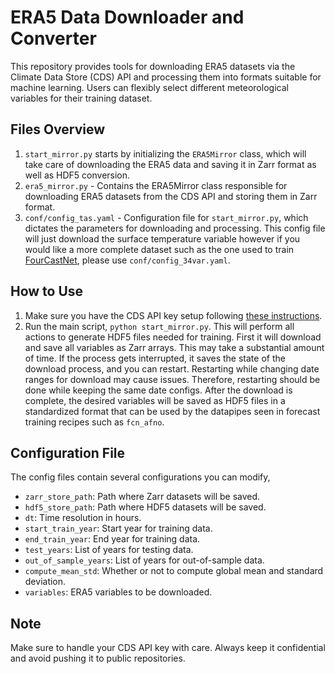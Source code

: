 # ERA5 Data Downloader and Converter

This repository provides tools for downloading ERA5 datasets via the Climate Data Store
(CDS) API and processing them into formats suitable for machine learning. Users can
flexibly select different meteorological variables for their training dataset.

## Files Overview

1. `start_mirror.py` starts by initializing the `ERA5Mirror` class, which will take care
    of downloading the ERA5 data and saving it in Zarr format as well as HDF5 conversion.
2. `era5_mirror.py` - Contains the ERA5Mirror class responsible for downloading ERA5
    datasets from the CDS API and storing them in Zarr format.
3. `conf/config_tas.yaml` - Configuration file for `start_mirror.py`, which dictates the
    parameters for downloading and processing. This config file will just download the
    surface temperature variable however if you would like a more complete dataset such
    as the one used to train [FourCastNet](https://arxiv.org/abs/2202.11214),
    please use `conf/config_34var.yaml`.

## How to Use

1. Make sure you have the CDS API key setup following
    [these instructions](https://cds.climate.copernicus.eu/api-how-to).
2. Run the main script, `python start_mirror.py`. This will perform all actions to
    generate HDF5 files needed for training. First it will download and save all
    variables as Zarr arrays. This may take a substantial amount of time. If the process
    gets interrupted, it saves the state of the download process, and you can restart.
    Restarting while changing date ranges for download may cause issues. Therefore,
    restarting should be done while keeping the same date configs. After the download is
    complete, the desired variables will be saved as HDF5 files in a standardized format
    that can be used by the datapipes seen in forecast training recipes such as
    `fcn_afno`.

## Configuration File

The config files contain several configurations you can modify,

- `zarr_store_path`: Path where Zarr datasets will be saved.
- `hdf5_store_path`: Path where HDF5 datasets will be saved.
- `dt`: Time resolution in hours.
- `start_train_year`: Start year for training data.
- `end_train_year`: End year for training data.
- `test_years`: List of years for testing data.
- `out_of_sample_years`: List of years for out-of-sample data.
- `compute_mean_std`: Whether or not to compute global mean and standard deviation.
- `variables`: ERA5 variables to be downloaded.

## Note

Make sure to handle your CDS API key with care. Always keep it confidential and avoid
pushing it to public repositories.
